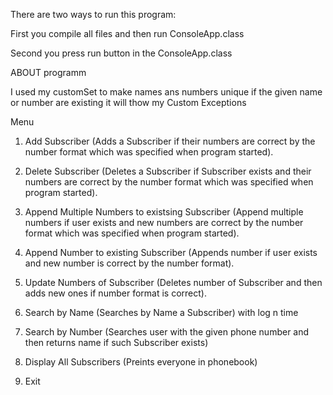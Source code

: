 There are two ways to run this program: 

First you compile all files and then run ConsoleApp.class 

Second you press run button in the ConsoleApp.class


ABOUT programm

I used my customSet to make names ans numbers unique if the given name or number are existing it will thow my Custom Exceptions

Menu

1. Add Subscriber (Adds a Subscriber if their numbers are correct by the number format which was specified when program started).

2. Delete Subscriber (Deletes a Subscriber if Subscriber exists and their numbers are correct by the number format which was specified when program started).

3. Append Multiple Numbers to existsing Subscriber (Append multiple numbers if user exists and new numbers are correct by the number format which was specified when program started).

4. Append Number to existing Subscriber (Appends number if user exists and new number is correct by the number format).

5. Update Numbers of Subscriber (Deletes number of Subscriber and then adds new ones if number format is correct).

6. Search by Name (Searches by Name a Subscriber) with log n time

7. Search by Number (Searches user with the given phone number and then returns name if such Subscriber exists)

8. Display All Subscribers (Preints everyone in phonebook)

9. Exit

